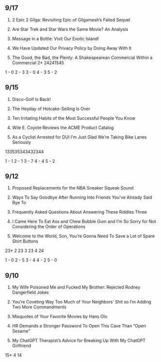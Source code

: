 ## 9/17
1) 2 Epic 2 Gilga: Revisiting Epic of Gilgamesh’s Failed Sequel

2) Are Star Trek and Star Wars the Same Movie? An Analysis

3) Message in a Bottle: Visit Our Exotic Island!

4) We Have Updated Our Privacy Policy by Doing Away With It

5) The Good, the Bad, the Plenty: A Shakespearean Commercial Within a Commercial
2* 24241545

1 - 0
2 - 3
3 - 0
4 - 3
5 - 2

## 9/15
1. Disco-Golf Is Back!

2. The Heyday of Hotcake-Selling Is Over

3. Ten Irritating Habits of the Most Successful People You Know

4. Wile E. Coyote Reviews the ACME Product Catalog

5. As a Cyclist Arrested for DUI I’m Just Glad We’re Taking Bike Lanes Seriously

133535343432344

1 - 1
2 - 1
3 - 7
4 - 4
5 - 2

## 9/12

1. Proposed Replacements for the NBA Sneaker Squeak Sound

2. Ways To Say Goodbye After Running Into Friends You've Already Said Bye To

3. Frequently Asked Questions About Answering These Riddles Three

4. I Came Here To Eat Ass and Chew Bubble Gum and I’m So Sorry for Not Considering the Order of Operations

5. Welcome to the World, Son, You’re Gonna Need To Save a Lot of Spare Shirt Buttons

23* 2 23 3 23 4 24

1 - 0
2 - 5
3 - 4
4 - 2
5 - 0

## 9/10

1. My Wife Poisoned Me and Fucked My Brother: Rejected Rodney Dangerfield Jokes

2. You’re Coveting Way Too Much of Your Neighbors’ Shit so I’m Adding Two More Commandments

3. Misquotes of Your Favorite Movies by Hans Olo

4. HR Demands a Stronger Password To Open This Cave Than “Open Sesame”

5. My ChatGPT Therapist’s Advice for Breaking Up With My ChatGPT Girlfriend

15* 4 14 